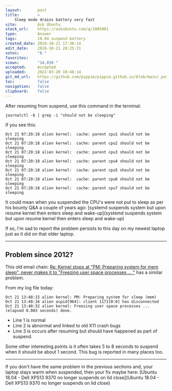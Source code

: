 ```yaml
---
layout:       post
title:        >
    Sleep mode drains battery very fast
site:         Ask Ubuntu
stack_url:    https://askubuntu.com/q/1085901
type:         Answer
tags:         18.04 suspend battery
created_date: 2018-10-21 17:30:14
edit_date:    2018-10-21 20:25:21
votes:        "8 "
favorites:    
views:        "14,030 "
accepted:     Accepted
uploaded:     2022-03-20 10:46:14
git_md_url:   https://github.com/pippim/pippim.github.io/blob/main/_posts/2018/2018-10-21-Sleep-mode-drains-battery-very-fast.md
toc:          false
navigation:   false
clipboard:    false
---
```


After resuming from suspend, use this command in the terminal:

``` 
journalctl -b | grep -i "should not be sleeping"
```

If you see this:

``` 
Oct 21 07:20:18 alien kernel:  cache: parent cpu1 should not be sleeping
Oct 21 07:20:18 alien kernel:  cache: parent cpu2 should not be sleeping
Oct 21 07:20:18 alien kernel:  cache: parent cpu3 should not be sleeping
Oct 21 07:20:18 alien kernel:  cache: parent cpu4 should not be sleeping
Oct 21 07:20:18 alien kernel:  cache: parent cpu5 should not be sleeping
Oct 21 07:20:18 alien kernel:  cache: parent cpu6 should not be sleeping
Oct 21 07:20:18 alien kernel:  cache: parent cpu7 should not be sleeping
```

It could mean when you suspended the CPU's were not put to sleep as per his bounty Q&A a couple of years ago: [systemd suspends system but upon resume kernel then enters sleep and wake-up](systemd suspends system but upon resume kernel then enters sleep and wake-up)

If so, I'm sad to report the problem persists to this day on my newest laptop just as it did on that older laptop.


----------

## Problem since 2012?

This old email chain: [Re: Kernel stops at "PM: Preparing system for mem sleep", never makes it to "Freezing user space processes ... "][1] has a similar problem.

From my log file today:

``` 
Oct 21 13:48:15 alien kernel: PM: Preparing system for sleep (mem)
Oct 21 13:48:16 alien acpid[964]: client 1171[0:0] has disconnected
Oct 21 13:48:32 alien kernel: Freezing user space processes ... (elapsed 0.003 seconds) done.
```

- Line 1 is normal
- Line 2 is abnormal and linked to old X11 crash bugs
- Line 3 is occurs after resuming but should have happened as part of suspend.

Some other interesting points is it often takes 5 to 8 seconds to suspend when it should be about 1 second. This bug is reported in many places too.

----------

If you don't have the same problem in the previous sections and, your laptop stays warm when suspended, then your fix maybe here: [Ubuntu 18.04 - Dell XPS13 9370 no longer suspends on lid close](Ubuntu 18.04 - Dell XPS13 9370 no longer suspends on lid close)


  [1]: https://www.spinics.net/lists/linux-acpi/msg37409.html
